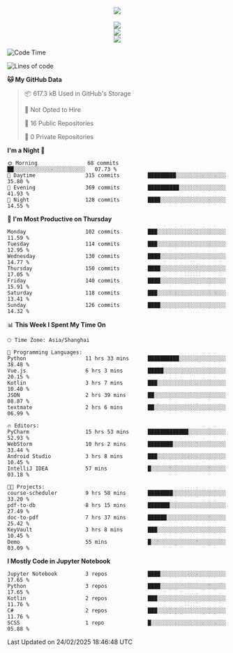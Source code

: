 <div align="center">
  <img src="https://readme-typing-svg.demolab.com?font=Zhi+Mang+Xing&size=40&pause=1000&color=000000&center=true&vCenter=true&lines=Baymax%E5%B0%8F%E6%8C%AF;Hello%20World"/><br/>
  <br/>
  <img src="https://skillicons.dev/icons?i=java,kotlin,python,c,cpp,html,css,javascript" /><br/>
  <img src="https://skillicons.dev/icons?i=spring,vue,pytorch,maven,gradle,mysql,sqlite,linux" /><br/>
  <img src="https://skillicons.dev/icons?i=idea,pycharm,webstorm,androidstudio,vscode,git,vim,md" /><br/>
</div>

<!--START_SECTION:waka-->
![Code Time](http://img.shields.io/badge/Code%20Time-651%20hrs%2032%20mins-blue)

![Lines of code](https://img.shields.io/badge/From%20Hello%20World%20I%27ve%20Written-6.0%20million%20lines%20of%20code-blue)

**🐱 My GitHub Data** 

> 📦 617.3 kB Used in GitHub's Storage 
 > 
> 🚫 Not Opted to Hire
 > 
> 📜 16 Public Repositories 
 > 
> 🔑 0 Private Repositories 
 > 
**I'm a Night 🦉** 

```text
🌞 Morning                68 commits          ██░░░░░░░░░░░░░░░░░░░░░░░   07.73 % 
🌆 Daytime                315 commits         █████████░░░░░░░░░░░░░░░░   35.80 % 
🌃 Evening                369 commits         ██████████░░░░░░░░░░░░░░░   41.93 % 
🌙 Night                  128 commits         ████░░░░░░░░░░░░░░░░░░░░░   14.55 % 
```
📅 **I'm Most Productive on Thursday** 

```text
Monday                   102 commits         ███░░░░░░░░░░░░░░░░░░░░░░   11.59 % 
Tuesday                  114 commits         ███░░░░░░░░░░░░░░░░░░░░░░   12.95 % 
Wednesday                130 commits         ████░░░░░░░░░░░░░░░░░░░░░   14.77 % 
Thursday                 150 commits         ████░░░░░░░░░░░░░░░░░░░░░   17.05 % 
Friday                   140 commits         ████░░░░░░░░░░░░░░░░░░░░░   15.91 % 
Saturday                 118 commits         ███░░░░░░░░░░░░░░░░░░░░░░   13.41 % 
Sunday                   126 commits         ████░░░░░░░░░░░░░░░░░░░░░   14.32 % 
```


📊 **This Week I Spent My Time On** 

```text
🕑︎ Time Zone: Asia/Shanghai

💬 Programming Languages: 
Python                   11 hrs 33 mins      ██████████░░░░░░░░░░░░░░░   38.48 % 
Vue.js                   6 hrs 3 mins        █████░░░░░░░░░░░░░░░░░░░░   20.15 % 
Kotlin                   3 hrs 7 mins        ███░░░░░░░░░░░░░░░░░░░░░░   10.40 % 
JSON                     2 hrs 39 mins       ██░░░░░░░░░░░░░░░░░░░░░░░   08.87 % 
textmate                 2 hrs 6 mins        ██░░░░░░░░░░░░░░░░░░░░░░░   06.99 % 

🔥 Editors: 
PyCharm                  15 hrs 53 mins      █████████████░░░░░░░░░░░░   52.93 % 
WebStorm                 10 hrs 2 mins       ████████░░░░░░░░░░░░░░░░░   33.44 % 
Android Studio           3 hrs 8 mins        ███░░░░░░░░░░░░░░░░░░░░░░   10.45 % 
IntelliJ IDEA            57 mins             █░░░░░░░░░░░░░░░░░░░░░░░░   03.18 % 

🐱‍💻 Projects: 
course-scheduler         9 hrs 58 mins       ████████░░░░░░░░░░░░░░░░░   33.20 % 
pdf-to-db                8 hrs 15 mins       ███████░░░░░░░░░░░░░░░░░░   27.49 % 
doc-to-pdf               7 hrs 37 mins       ██████░░░░░░░░░░░░░░░░░░░   25.42 % 
KeyVault                 3 hrs 8 mins        ███░░░░░░░░░░░░░░░░░░░░░░   10.45 % 
Demo                     55 mins             █░░░░░░░░░░░░░░░░░░░░░░░░   03.09 % 
```

**I Mostly Code in Jupyter Notebook** 

```text
Jupyter Notebook         3 repos             ████░░░░░░░░░░░░░░░░░░░░░   17.65 % 
Python                   3 repos             ████░░░░░░░░░░░░░░░░░░░░░   17.65 % 
Kotlin                   2 repos             ███░░░░░░░░░░░░░░░░░░░░░░   11.76 % 
C#                       2 repos             ███░░░░░░░░░░░░░░░░░░░░░░   11.76 % 
SCSS                     1 repo              █░░░░░░░░░░░░░░░░░░░░░░░░   05.88 % 
```




 Last Updated on 24/02/2025 18:46:48 UTC
<!--END_SECTION:waka-->





